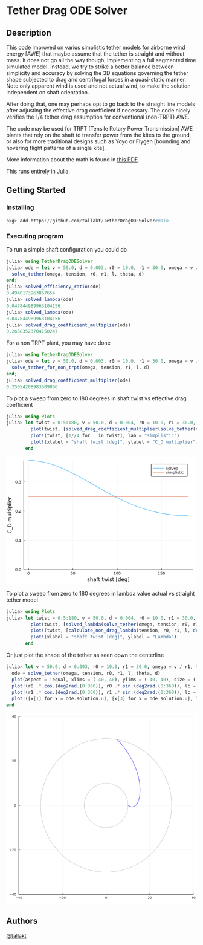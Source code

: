 # Tether Drag ODE Solver

## Description

This code improved on varius simplistic tether models for airborne wind energy
[AWE] that maybe assume that the tether is straight and without mass. It does
not go all the way though, implementing a full segmented time simulated model.
Instead, we try to strike a better balance between simplicity and accuracy by
solving the 3D equations governing the tether shape subjected to drag and
centrifugal forces in a quasi-static manner. Note only apparent wind is used
and not actual wind, to make the solution independent on shaft orientation.

After doing that, one may perhaps opt to go back to the straight line models
after adjusting the effective drag coefficient if necessary. The code nicely
verifies the 1/4 tether drag assumption for conventional (non-TRPT) AWE.

The code may be used for TRPT [Tensile Rotary Power Transmission] AWE plants
that rely on the shaft to transfer power from the kites to the ground, or also
for more traditional designs such as Yoyo or Flygen [bounding and hovering
flight patterns of a single kite].

More information about the math is found in
[this PDF](docs/a_simplified_drag_estimate_for_a_tether_with_a_belly.pdf).

This runs entirely in Julia.

## Getting Started

### Installing

```julia
pkg> add https://github.com/tallakt/TetherDragODESolver#main
````

### Executing program

To run a simple shaft configuration you could do

```julia
julia> using TetherDragODESolver
julia> ode = let v = 50.0, d = 0.003, r0 = 10.0, r1 = 30.0, omega = v / r1, tension = 5000.0, l = 200.0, theta = deg2rad(90)
  solve_tether(omega, tension, r0, r1, l, theta, d)
end;
julia> solved_efficiency_ratio(ode)
0.4948173963867654
julia> solved_lambda(ode)
0.047844989963104156
julia> solved_lambda(ode)
0.047844989963104156
julia> solved_drag_coefficient_multiplier(ode)
0.26583523704150247
```


For a non TRPT plant, you may have done

```julia
julia> using TetherDragODESolver
julia> ode = let v = 50.0, d = 0.003, r0 = 10.0, r1 = 30.0, omega = v / r1, tension = 5000.0, l = 200.0, theta = deg2rad(90)
  solve_tether_for_non_trpt(omega, tension, r1, l, d)
end;
julia> solved_drag_coefficient_multiplier(ode)
0.25054208983609066
```


To plot a sweep from zero to 180 degrees in shaft twist vs effective drag coefficient

```julia
julia> using Plots
julia> let twist = 0:5:180, v = 50.0, d = 0.004, r0 = 10.0, r1 = 30.0, omega = v / r1, tension = 5000.0, l = 150.0
         plot(twist, [solved_drag_coefficient_multiplier(solve_tether(omega, tension, r0, r1, l, deg2rad(tw), d)) for tw in twist], ylims = (0, Inf), lab = "solved")
         plot!(twist, [1//4 for _ in twist], lab = "simplistic")
         plot!(xlabel = "shaft twist [deg]", ylabel = "C_D multiplier")
       end
```

![The plot as produced by the code above](images/plot1.png "Effectivce drag coeff vs shaft twist")


To plot a sweep from zero to 180 degrees in lambda value actual vs straight tether model

```julia
julia> using Plots
julia> let twist = 0:5:180, v = 50.0, d = 0.004, r0 = 10.0, r1 = 30.0, omega = v / r1, tension = 5000.0, l = 150.0
         plot(twist, [solved_lambda(solve_tether(omega, tension, r0, r1, l, deg2rad(tw), d)) for tw in twist], ylims = (0, Inf), lab = "solved")
         plot!(twist, [calculate_non_drag_lambda(tension, r0, r1, l, deg2rad(tw)) for tw in twist], ylims = (0, Inf), lab = "simplistic")
         plot!(xlabel = "shaft twist [deg]", ylabel = "Lambda")
       end
```


Or just plot the shape of the tether as seen down the centerline

```julia
julia> let v = 50.0, d = 0.003, r0 = 10.0, r1 = 30.0, omega = v / r1, tension = 2000.0, l = 400.0, theta = deg2rad(80)
  ode = solve_tether(omega, tension, r0, r1, l, theta, d)
  plot(aspect = :equal, xlims = (-40, 40), ylims = (-40, 40), size = (700, 700), legend = false)
  plot!(r0 .* cos.(deg2rad.(0:360)), r0 .* sin.(deg2rad.(0:360)), lc = :gray70)
  plot!(r1 .* cos.(deg2rad.(0:360)), r1 .* sin.(deg2rad.(0:360)), lc = :gray70)
  plot!([x[1] for x = ode.solution.u], [x[3] for x = ode.solution.u], lc = :blue)
end
```

![The plot as produced by the code above](images/plot3.png "The shape of a TRPT tether with little tension")

## Authors

[@tallakt](https://twitter.com/tallakt)
